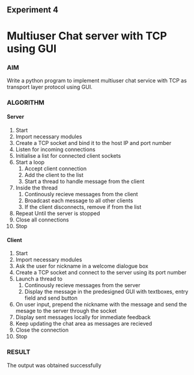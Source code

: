 ## Experiment 4

#  Multiuser Chat server with TCP using GUI

### AIM

Write a python program to implement multiuser chat service with TCP as transport layer protocol using GUI.

### ALGORITHM

#### Server
1. Start
2. Import necessary modules
3. Create a TCP socket and bind it to the host IP and port number
4. Listen for incoming connections
5. Initialise a list for connected client sockets
6. Start a loop
    1. Accept client connection
    2. Add the client to the list
    3. Start a thread to handle message from the client
7. Inside the thread
    1. Continously recieve messages from the client
    2. Broadcast each message to all other clients
    3. If the client disconnects, remove if from the list
8. Repeat Until the server is stopped
9. Close all connections
10. Stop

#### Client
1. Start
2. Import necessary modules
3. Ask the user for nickname in a welcome dialogue box
4. Create a TCP socket and connect to the server using its port number
5. Launch a thread to
    1. Continously recieve messages from the server
    2. Display the message in the predesigned GUI with textboxes, entry field and send button
6. On user input, prepend the nickname with the message and send the mesage to the server through the socket
7. Display sent messages locally for immediate feedback
8. Keep updating the chat area as messages are recieved
9. Close the connection
10. Stop

### RESULT

The output was obtained successfully